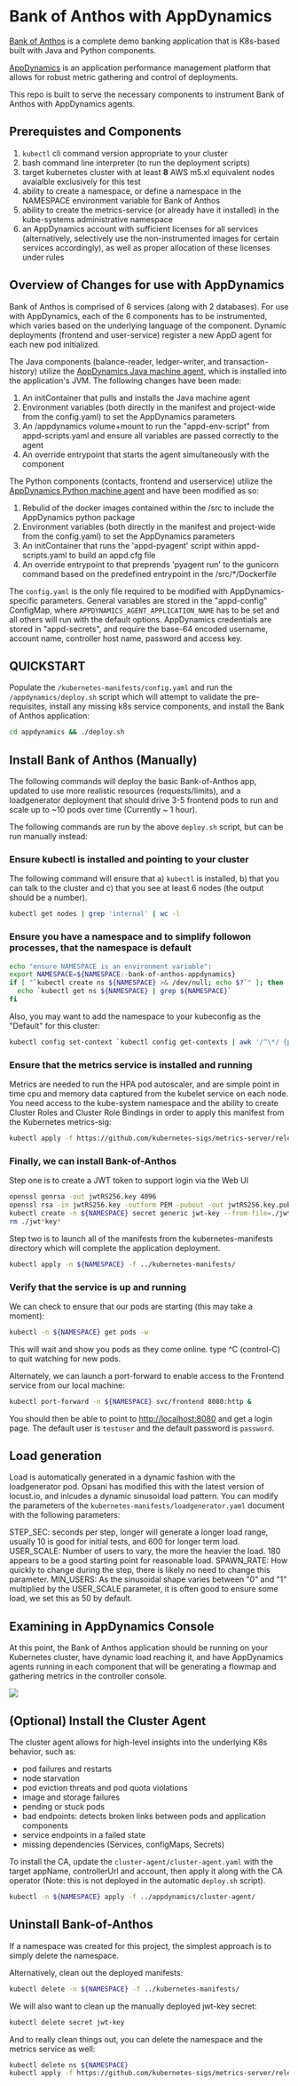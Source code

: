 # Bank of Anthos with AppDynamics

[Bank of Anthos](https://github.com/GoogleCloudPlatform/bank-of-anthos) is a complete demo banking application that is K8s-based built with Java and Python components. 

[AppDynamics](https://www.appdynamics.com/) is an application performance management platform that allows for robust metric gathering and control of deployments.

This repo is built to serve the necessary components to instrument Bank of Anthos with AppDynamics agents.

## Prerequistes and Components

1. `kubectl` cli command version appropriate to your cluster
2. bash command line interpreter (to run the deployment scripts)
3. target kubernetes cluster with at least **8** AWS m5.xl equivalent nodes avaialble exclusively for this test
4. ability to create a namespace, or define a namespace in the NAMESPACE environment variable for Bank of Anthos
5. ability to create the metrics-service (or already have it installed) in the kube-systems administrative namespace
6. an AppDynamics account with sufficient licenses for all services (alternatively, selectively use the non-instrumented images for certain services accordingly), as well as proper allocation of these licenses under rules

## Overview of Changes for use with AppDynamics

Bank of Anthos is comprised of 6 services (along with 2 databases). For use with AppDynamics, each of the 6 components has to be instrumented, which varies based on the underlying language of the component. Dynamic deployments (frontend and user-service) register a new AppD agent for each new pod initialized.

The Java components (balance-reader, ledger-writer, and transaction-history) utilize the [AppDynamics Java machine agent](https://docs.appdynamics.com/display/PRO21/Install+the+Java+Agent), which is installed into the application's JVM. The following changes have been made:

1. An initContainer that pulls and installs the Java machine agent 
2. Environment variables (both directly in the manifest and project-wide from the config.yaml) to set the AppDynamics parameters
3. An /appdynamics volume+mount to run the "appd-env-script" from appd-scripts.yaml and ensure all variables are passed correctly to the agent
4. An override entrypoint that starts the agent simultaneously with the component

The Python components (contacts, frontend and userservice) utilize the [AppDynamics Python machine agent](https://docs.appdynamics.com/display/PRO21/Python+Agent) and have been modified as so:

1. Rebulid of the docker images contained within the /src to include the AppDynamics python package
2. Environment variables (both directly in the manifest and project-wide from the config.yaml) to set the AppDynamics parameters
3. An initContainer that runs the 'appd-pyagent' script within appd-scripts.yaml to build an appd.cfg file
4. An override entrypoint to that preprends 'pyagent run' to the gunicorn command based on the predefined entrypoint in the /src/*/Dockerfile

The `config.yaml` is the only file required to be modified with AppDynamics-specific parameters. General variables are stored in the "appd-config" ConfigMap, where `APPDYNAMICS_AGENT_APPLICATION_NAME` has to be set and all others will run with the default options.
AppDynamics credentials are stored in "appd-secrets", and require the base-64 encoded username, account name, controller host name, password and access key. 

## QUICKSTART

Populate the `/kubernetes-manifests/config.yaml` and run the `/appdynamics/deploy.sh` script which will attempt to validate the pre-requisites, install any missing k8s service components, and install the Bank of Anthos application:

```sh
cd appdynamics && ./deploy.sh
```

## Install Bank of Anthos (Manually)

The following commands will deploy the basic Bank-of-Anthos app, updated to use more realistic resources (requests/limits), and a loadgenerator deployment that should drive 3-5 frontend pods to run and scale up to ~10 pods over time (Currently ~ 1 hour).

The following commands are run by the above `deploy.sh` script, but can be run manually instead:

### Ensure kubectl is installed and pointing to your cluster

The following command will ensure that a) `kubectl` is installed, b) that you can talk to the cluster and c) that you see at least 6 nodes (the output should be a number).

```sh
kubectl get nodes | grep 'internal' | wc -l
```

### Ensure you have a namespace and to simplify followon processes, that the namespace is default

```sh
echo "ensure NAMESPACE is an environment variable":
export NAMESPACE=${NAMESPACE:-bank-of-anthos-appdynamics}
if [ "`kubectl create ns ${NAMESPACE} >& /dev/null; echo $?`" ]; then
  echo `kubectl get ns ${NAMESPACE} | grep ${NAMESPACE}`
fi
```

Also, you may want to add the namespace to your kubeconfig as the "Default" for this cluster:

```sh
kubectl config set-context `kubectl config get-contexts | awk '/^\*/ {print $2}'` --namespace ${NAMESPACE}
```

### Ensure that the metrics service is installed and running

Metrics are needed to run the HPA pod autoscaler, and are simple point in time cpu and memory data captured from 
the kubelet service on each node. You need access to the kube-system namespace and the ability to create Cluster Roles and Cluster Role Bindings in order to apply this manifest from the Kubernetes metrics-sig:

```sh
kubectl apply -f https://github.com/kubernetes-sigs/metrics-server/releases/latest/download/components.yaml
```

### Finally, we can install Bank-of-Anthos

Step one is to create a JWT token to support login via the Web UI

```sh
openssl genrsa -out jwtRS256.key 4096
openssl rsa -in jwtRS256.key -outform PEM -pubout -out jwtRS256.key.pub
kubectl create -n ${NAMESPACE} secret generic jwt-key --from-file=./jwtRS256.key --from-file=./jwtRS256.key.pub
rm ./jwt*key*
```

Step two is to launch all of the manifests from the kubernetes-manifests directory which will complete the application deployment.

```sh
kubectl apply -n ${NAMESPACE} -f ../kubernetes-manifests/
```

### Verify that the service is up and running

We can check to ensure that our pods are starting (this may take a moment):

```sh
kubectl -n ${NAMESPACE} get pods -w
```

This will wait and show you pods as they come online.  type ^C (control-C) to quit watching for new pods.

Alternately, we can launch a port-forward to enable access to the Frontend service from our local machine:

```sh
kubectl port-forward -n ${NAMESPACE} svc/frontend 8080:http &
```

You should then be able to point to [http://localhost:8080](http://localhost:8080) and get a login page.  The default user is `testuser` and the default password is `password`.

## Load generation

Load is automatically generated in a dynamic fashion with the loadgenerator pod.  Opsani has modified
this with the latest version of locust.io, and inlcudes a dynamic sinusoidal load pattern.  You can modify the
parameters of the `kubernetes-manifests/loadgenerator.yaml` document with the following parameters:

  STEP_SEC: seconds per step, longer will generate a longer load range, usually 10 is good for initial tests, and 600 for longer term load.
  USER_SCALE:  Number of users to vary, the more the heavier the load.  180 appears to be a good starting point for reasonable load.
  SPAWN_RATE: How quickly to change during the step, there is likely no need to change this parameter.
  MIN_USERS: As the sinusoidal shape varies between "0" and "1" multiplied by the USER_SCALE parameter, it is often good to ensure some load, we set this as 50 by default.

## Examining in AppDynamics Console

At this point, the Bank of Anthos application should be running on your Kubernetes cluster, have dynamic load reaching it, and have AppDynamics agents running in each component that will be generating a flowmap and gathering metrics in the controller console.

![](static/flowmap.png)

## (Optional) Install the Cluster Agent

The cluster agent allows for high-level insights into the underlying K8s behavior, such as:
- pod failures and restarts
- node starvation
- pod eviction threats and pod quota violations
- image and storage failures
- pending or stuck pods
- bad endpoints: detects broken links between pods and application components
- service endpoints in a failed state
- missing dependencies (Services, configMaps, Secrets)

To install the CA, update the `cluster-agent/cluster-agent.yaml` with the target appName, controllerUrl and account, then apply it along with the CA operator (Note: this is not deployed in the automatic `deploy.sh` script).

```sh
kubectl -n ${NAMESPACE} apply -f ../appdynamics/cluster-agent/ 
```

## Uninstall Bank-of-Anthos

If a namespace was created for this project, the simplest approach is to simply delete the namespace.

Alternatively, clean out the deployed manifests:

```sh
kubectl delete -n ${NAMESPACE} -f ../kubernetes-manifests/
```

We will also want to clean up the manually deployed jwt-key secret:

```sh
kubectl delete secret jwt-key
```

And to really clean things out, you can delete the namespace and the metrics service as well:

```sh
kubectl delete ns ${NAMESPACE}
kubectl apply -f https://github.com/kubernetes-sigs/metrics-server/releases/latest/download/components.yaml
```
